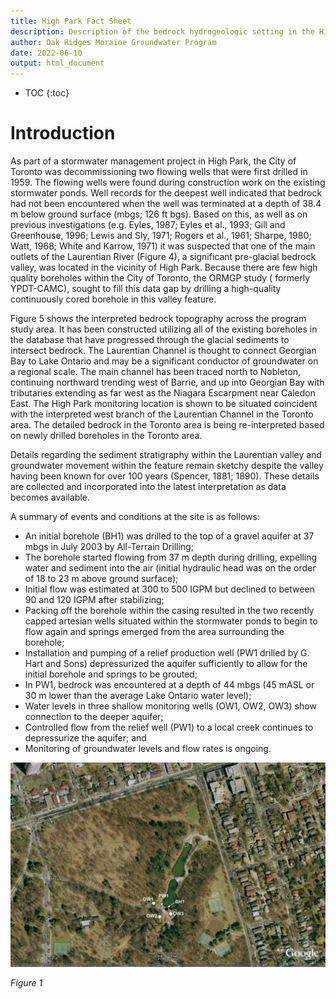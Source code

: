 ```yaml
---
title: High Park Fact Sheet
description: Description of the bedrock hydrogeologic setting in the High Park Area
author: Oak Ridges Moraine Groundwater Program
date: 2022-06-10
output: html_document
---
```


* TOC
{:toc}

# Introduction

As part of a stormwater management project in High Park, the City of Toronto was decommissioning two flowing wells that were first drilled in 1959.  The flowing wells were found during construction work on the existing stormwater ponds.  Well records for the deepest well indicated that bedrock had not been encountered when the well was terminated at a depth of 38.4 m below ground surface (mbgs; 126 ft bgs).  Based on this, as well as on previous investigations (e.g. Eyles, 1987; Eyles et al., 1993; Gill and Greenhouse, 1996; Lewis and Sly, 1971; Rogers et al., 1961; Sharpe, 1980; Watt, 1968; White and Karrow, 1971) it was suspected that one of the main outlets of the Laurentian River (Figure 4), a significant pre-glacial bedrock valley, was located in the vicinity of High Park.  Because there are few high quality boreholes within the City of Toronto, the ORMGP study ( formerly YPDT-CAMC),  sought to fill this data gap by drilling a high-quality continuously cored borehole in this valley feature.

Figure 5 shows the interpreted bedrock topography across the program study area.  It has been constructed utilizing all of the existing boreholes in the database that have progressed through the glacial sediments to intersect bedrock.  The Laurentian Channel is thought to connect Georgian Bay to Lake Ontario and may be a significant conductor of groundwater on a regional scale.  The main channel has been traced north to Nobleton, continuing northward trending west of Barrie, and up into Georgian Bay with tributaries extending as far west as the Niagara Escarpment near Caledon East.  The High Park monitoring location is shown to be situated coincident with the interpreted west branch of the Laurentian Channel in the Toronto area.  The detailed bedrock in the Toronto area is being re-interpreted based on newly drilled boreholes in the Toronto area.

Details regarding the sediment stratigraphy within the Laurentian valley and groundwater movement within the feature remain sketchy despite the valley having been known for over 100 years (Spencer, 1881; 1890).  These details are collected and incorporated into the latest interpretation as data becomes available. 

A summary of events and conditions at the site is as follows:

- An initial borehole (BH1) was drilled to the top of a gravel aquifer at 37 mbgs in July 2003 by All-Terrain Drilling;
- The borehole started flowing from 37 m depth during drilling, expelling water and sediment into the air (initial hydraulic head was on the order of 18 to 23 m above ground surface);
- Initial flow was estimated at 300 to 500 IGPM but declined to between 90 and 120 IGPM after stabilizing;
- Packing off the borehole within the casing resulted in the two recently capped artesian wells situated within the stormwater ponds to begin to flow again and springs emerged from the area surrounding the borehole;
- Installation and pumping of a relief production well (PW1 drilled by G. Hart and Sons) depressurized the aquifer sufficiently to allow for the initial borehole and springs to be grouted;
- In PW1, bedrock was encountered at a depth of 44 mbgs (45 mASL or 30 m lower than the average Lake Ontario water level);
- Water levels in three shallow monitoring wells (OW1, OW2, OW3) show connection to the deeper aquifer;
- Controlled flow from the relief well (PW1) to a local creek continues to depressurize the aquifer; and
- Monitoring of groundwater levels and flow rates is ongoing.


![*Figure 1*](https://raw.githubusercontent.com/OWRC/HighPark/main/images/figure3northeastcornerhighpark.webp)

_Figure 1_
